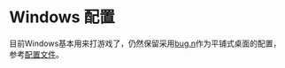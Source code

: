 # Windows 配置

目前Windows基本用来打游戏了，仍然保留采用[bug.n](https://github.com/fuhsjr00/bug.n)作为平铺式桌面的配置，参考[配置文件](./system_config/Config.ini)。

